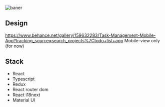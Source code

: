 ![baner](https://user-images.githubusercontent.com/72217754/229863176-24adcef6-d1ab-4889-85ff-c73d606c9815.png)

## Design
https://www.behance.net/gallery/159632283/Task-Management-Mobile-App?tracking_source=search_projects%7Ctodo+list+app
Mobile-view only (for now)

## Stack
  * React
  * Typescript
  * Redux
  * React router dom
  * React i18next
  * Material UI
